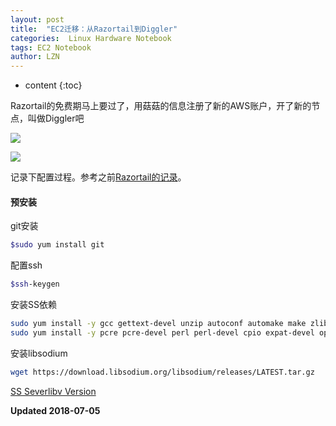 ```yaml
---
layout: post
title:  "EC2迁移：从Razortail到Diggler"
categories:  Linux Hardware Notebook
tags: EC2 Notebook
author: LZN
---
```


* content
{:toc}

Razortail的免费期马上要过了，用菇菇的信息注册了新的AWS账户，开了新的节点，叫做Diggler吧

![](http://ww1.sinaimg.cn/large/73ebdc71gy1fsyws2e8q9j20mb05bt94.jpg)

![](http://ww1.sinaimg.cn/large/73ebdc71gy1fsywu80c5tj20g5054mxe.jpg)

记录下配置过程。参考之前[Razortail的记录](https://novarizark.github.io/2017/07/03/aws-ec2-e6-90-ad-e5-bb-bavps/)。

#### 预安装

git安装
```bash
$sudo yum install git
```

配置ssh
```bash
$ssh-keygen
```

安装SS依赖
```bash
sudo yum install -y gcc gettext-devel unzip autoconf automake make zlib-devel libtool xmlto asciidoc udns-devel libev-devel
sudo yum install -y pcre pcre-devel perl perl-devel cpio expat-devel openssl-devel mbedtls-devel
```

安装libsodium
```bash
wget https://download.libsodium.org/libsodium/releases/LATEST.tar.gz

```
[SS Severlibv Version](https://github.com/shadowsocks/shadowsocks-libev)


**Updated 2018-07-05**

